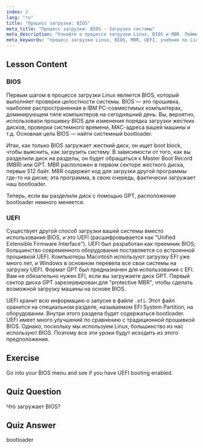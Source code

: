 ```yaml
---
index: 2
lang: "ru"
title: "Процесс загрузки: BIOS"
meta_title: "Процесс загрузки: BIOS - Загрузка системы"
meta_description: "Узнайте о процессе загрузки Linux, BIOS и MBR. Поймите, как запускается ваша система, с помощью этого руководства для начинающих. Изучите концепции UEFI!"
meta_keywords: "процесс загрузки Linux, BIOS, MBR, UEFI, учебник по Linux, bootloader, Linux для начинающих, запуск системы"
---
```


## Lesson Content

### BIOS

Первым шагом в процессе загрузки Linux является BIOS, который выполняет проверки целостности системы. BIOS — это прошивка, наиболее распространенная в IBM PC-совместимых компьютерах, доминирующем типе компьютеров на сегодняшний день. Вы, вероятно, использовали прошивку BIOS для изменения порядка загрузки жестких дисков, проверки системного времени, MAC-адреса вашей машины и т.д. Основная цель BIOS — найти системный bootloader.

Итак, как только BIOS загружает жесткий диск, он ищет boot block, чтобы выяснить, как загрузить систему. В зависимости от того, как вы разделили диск на разделы, он будет обращаться к Master Boot Record (MBR) или GPT. MBR расположен в первом секторе жесткого диска, первые 512 байт. MBR содержит код для загрузки другой программы где-то на диске; эта программа, в свою очередь, фактически загружает наш bootloader.

Теперь, если вы разделили диск с помощью GPT, расположение bootloader немного меняется.

### UEFI

Существует другой способ загрузки вашей системы вместо использования BIOS, и это UEFI (расшифровывается как "Unified Extensible Firmware Interface"). UEFI был разработан как преемник BIOS; большинство современного оборудования поставляется со встроенной прошивкой UEFI. Компьютеры Macintosh используют загрузку EFI уже много лет, и Windows в основном перевела все свои системы на загрузку UEFI. Формат GPT был предназначен для использования с EFI. Вам не обязательно нужен EFI, если вы загружаете диск GPT. Первый сектор диска GPT зарезервирован для "protective MBR", чтобы сделать возможной загрузку машины на основе BIOS.

UEFI хранит всю информацию о запуске в файле `.efi`. Этот файл хранится на специальном разделе, называемом EFI System Partition, на оборудовании. Внутри этого раздела будет содержаться bootloader. UEFI имеет много улучшений по сравнению с традиционной прошивкой BIOS. Однако, поскольку мы используем Linux, большинство из нас используют BIOS. Поэтому все эти уроки будут исходить из этого предположения.

## Exercise

Go into your BIOS menu and see if you have UEFI booting enabled.

## Quiz Question

Что загружает BIOS?

## Quiz Answer

bootloader
